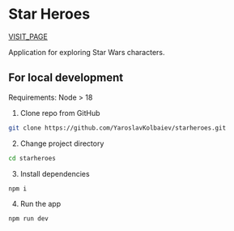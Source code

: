 # Star Heroes

[VISIT_PAGE](https://vercel.com/)

Application for exploring Star Wars characters.

## For local development

Requirements:
Node > 18

1. Clone repo from GitHub
```bash
git clone https://github.com/YaroslavKolbaiev/starheroes.git
```
2. Change project directory
```bash
cd starheroes
```
3. Install dependencies
```bash
npm i
```
4. Run the app
```bash
npm run dev
```